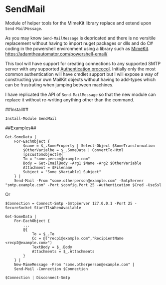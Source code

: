 # SendMail
Module of helper tools for the MimeKit library replace and extend upon `Send-MailMessage`.

As you may know `Send-MailMessage` is depricated and there is no versitile replacement without having to import nuget packages or dlls and do C# coding in the powershell environment using a library such as [MimeKit](https://mimekit.net/).
https://adamtheautomator.com/powershell-email/

This tool will have support for creating connections to any supported SMTP server with any supported [Authentication prococol](https://mimekit.net/docs/html/N_MailKit_Security.htm).  Initially only the most common authentication will have cmdlet support but I will expose a way of constructing your own MailKit objects without having to add-types which can be frustrating when jumping between machines.

I have replicated the API of `Send-MailMessage` so that the new module can replace it without re-writing anything other than the command.

##Install##

````pwsh
Install-Module SendMail
````

##Examples##

````pwsh
Get-SomeData |
    For-EachObject {
        $name = $_.SomeProperty | Select-Object $SomeTransformation
        $OtherVarialbe = $_.SomeData | ConvertTo-Html
        [pscustomobject]@{
        To = "some.person@example.com"
        Body = Get-EmailBody -Arg1 $Name -Arg2 $OtherVariable
        Attachment = $Filename
        Subject = "Some $Variable1 Subject"
    } |
    Send-Mail -From "some.otherperson@example.com" -SmtpServer "smtp.example.com" -Port $config.Port 25 -Authentication $Cred -UseSsl
````
Or
````pwsh
$Connection = Connect-Smtp -SmtpServer 127.0.0.1 -Port 25 -SecureSocket StartTlsWhenAvailable

Get-SomeData |
    For-EachObject {
        ...
        @{
            To = $_.To
            Cc = @("recp1@example.com","RecipientName <recp2@example.com>")
            TextBody = $_.Body
            Attachments = $_.Attachments
        }
    } |
    New-MimeMessage -From "some.otherperson@example.com" |
    Send-Mail -Connection $Connection

$Connection | Disconnect-Smtp
````
      
